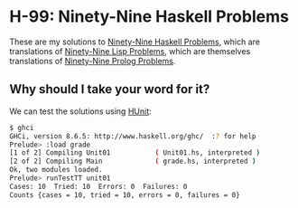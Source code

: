 # H-99: Ninety-Nine Haskell Problems

These are my solutions to [Ninety-Nine Haskell Problems](https://wiki.haskell.org/H-99:_Ninety-Nine_Haskell_Problems),
which are translations of [Ninety-Nine Lisp Problems](https://www.ic.unicamp.br/~meidanis/courses/mc336/2006s2/funcional/L-99_Ninety-Nine_Lisp_Problems.html),
which are themselves translations of [Ninety-Nine Prolog Problems](https://web.archive.org/web/20170324220754/https://sites.google.com/site/prologsite/prolog-problems).

## Why should I take your word for it?

We can test the solutions using [HUnit](https://github.com/hspec/HUnit):

```bash
$ ghci
GHCi, version 8.6.5: http://www.haskell.org/ghc/  :? for help
Prelude> :load grade
[1 of 2] Compiling Unit01           ( Unit01.hs, interpreted )
[2 of 2] Compiling Main             ( grade.hs, interpreted )
Ok, two modules loaded.
Prelude> runTestTT unit01
Cases: 10  Tried: 10  Errors: 0  Failures: 0
Counts {cases = 10, tried = 10, errors = 0, failures = 0}
```

